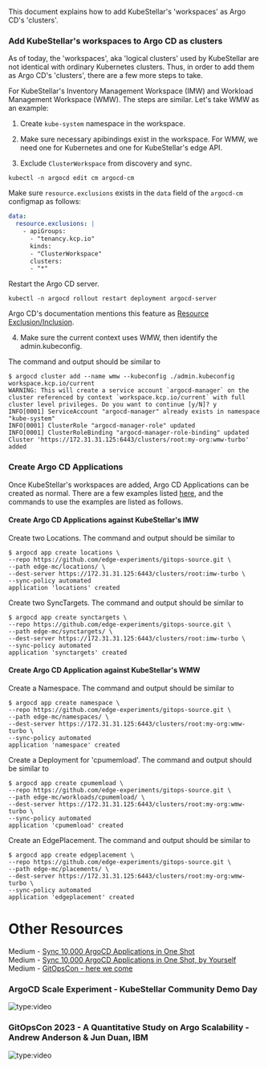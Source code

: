 This document explains how to add KubeStellar's 'workspaces' as Argo CD's 'clusters'.

### Add KubeStellar's workspaces to Argo CD as clusters
As of today, the 'workspaces', aka 'logical clusters' used by KubeStellar are not identical with ordinary Kubernetes clusters.
Thus, in order to add them as Argo CD's 'clusters', there are a few more steps to take.

For KubeStellar's Inventory Management Workspace (IMW) and Workload Management Workspace (WMW).
The steps are similar.
Let's take WMW as an example:

1. Create `kube-system` namespace in the workspace.

2. Make sure necessary apibindings exist in the workspace.
For WMW, we need one for Kubernetes and one for KubeStellar's edge API.

3. Exclude `ClusterWorkspace` from discovery and sync.

```shell
kubectl -n argocd edit cm argocd-cm
```

Make sure `resource.exclusions` exists in the `data` field of the `argocd-cm` configmap as follows:
```yaml
data:
  resource.exclusions: |
    - apiGroups:
      - "tenancy.kcp.io"
      kinds:
      - "ClusterWorkspace"
      clusters:
      - "*"
```

Restart the Argo CD server.
```shell
kubectl -n argocd rollout restart deployment argocd-server
```

Argo CD's documentation mentions this feature as [Resource Exclusion/Inclusion](https://argo-cd.readthedocs.io/en/stable/operator-manual/declarative-setup/#resource-exclusioninclusion).

4. Make sure the current context uses WMW, then identify the admin.kubeconfig.

The command and output should be similar to
```console
$ argocd cluster add --name wmw --kubeconfig ./admin.kubeconfig workspace.kcp.io/current
WARNING: This will create a service account `argocd-manager` on the cluster referenced by context `workspace.kcp.io/current` with full cluster level privileges. Do you want to continue [y/N]? y
INFO[0001] ServiceAccount "argocd-manager" already exists in namespace "kube-system"
INFO[0001] ClusterRole "argocd-manager-role" updated
INFO[0001] ClusterRoleBinding "argocd-manager-role-binding" updated
Cluster 'https://172.31.31.125:6443/clusters/root:my-org:wmw-turbo' added
```

### Create Argo CD Applications
Once KubeStellar's workspaces are added, Argo CD Applications can be created as normal.
There are a few examples listed [here](https://github.com/edge-experiments/gitops-source/tree/main/edge-mc),
and the commands to use the examples are listed as follows.

#### Create Argo CD Applications against KubeStellar's IMW
Create two Locations. The command and output should be similar to
```console
$ argocd app create locations \
--repo https://github.com/edge-experiments/gitops-source.git \
--path edge-mc/locations/ \
--dest-server https://172.31.31.125:6443/clusters/root:imw-turbo \
--sync-policy automated
application 'locations' created
```

Create two SyncTargets. The command and output should be similar to
```console
$ argocd app create synctargets \
--repo https://github.com/edge-experiments/gitops-source.git \
--path edge-mc/synctargets/ \
--dest-server https://172.31.31.125:6443/clusters/root:imw-turbo \
--sync-policy automated
application 'synctargets' created
```

#### Create Argo CD Application against KubeStellar's WMW
Create a Namespace. The command and output should be similar to
```console
$ argocd app create namespace \
--repo https://github.com/edge-experiments/gitops-source.git \
--path edge-mc/namespaces/ \
--dest-server https://172.31.31.125:6443/clusters/root:my-org:wmw-turbo \
--sync-policy automated
application 'namespace' created
```

Create a Deployment for 'cpumemload'. The command and output should be similar to
```console
$ argocd app create cpumemload \
--repo https://github.com/edge-experiments/gitops-source.git \
--path edge-mc/workloads/cpumemload/ \
--dest-server https://172.31.31.125:6443/clusters/root:my-org:wmw-turbo \
--sync-policy automated
application 'cpumemload' created
```

Create an EdgePlacement. The command and output should be similar to
```console
$ argocd app create edgeplacement \
--repo https://github.com/edge-experiments/gitops-source.git \
--path edge-mc/placements/ \
--dest-server https://172.31.31.125:6443/clusters/root:my-org:wmw-turbo \
--sync-policy automated
application 'edgeplacement' created
```

# Other Resources
Medium - [Sync 10,000 ArgoCD Applications in One Shot](https://medium.com/itnext/sync-10-000-argo-cd-applications-in-one-shot-bfcda04abe5b)<br/>
Medium - [Sync 10,000 ArgoCD Applications in One Shot, by Yourself](https://medium.com/@filepp/how-to-sync-10-000-argo-cd-applications-in-one-shot-by-yourself-9e389ab9e8ad)<br/>
Medium - [GitOpsCon - here we come](https://medium.com/@clubanderson/gitopscon-here-we-come-9a8b8ffe2a33)<br/>
### ArgoCD Scale Experiment - KubeStellar Community Demo Day
![type:video](https://www.youtube.com/embed/7XuEJF7--Sc)
### GitOpsCon 2023 - A Quantitative Study on Argo Scalability - Andrew Anderson & Jun Duan, IBM
![type:video](https://www.youtube.com/embed/PB3OTXDjFjg)
